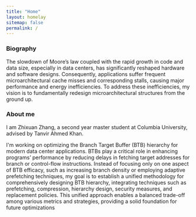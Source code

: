 ```yaml
---
title: "Home"
layout: homelay
sitemap: false
permalink: /
---
```


### Biography

The slowdown of Moore’s law coupled with the rapid growth in code and data size, especially in data centers, has significantly reshaped hardware and software designs. Consequently, applications suffer frequent microarchitectural cache misses and corresponding stalls, causing major performance and energy inefficiencies. To address these inefficiencies, my vision is to fundamentally redesign microarchitectural structures from the ground up.

### About me

I am Zhixuan Zhang, a second year master student at Columbia University, advised by Tanvir Ahmed Khan.

I'm working on optimizing the Branch Target Buffer (BTB) hierarchy for modern data center applications. BTBs play a critical role in enhancing programs’ performance by reducing delays in fetching target addresses for branch or control-flow instructions. Instead of focusing only on one aspect of BTB efficacy, such as increasing branch density or employing adaptive prefetching techniques, my goal is to establish a unified methodology for comprehensively designing BTB hierarchy, integrating techniques such as prefetching, compression, hierarchy design, security measures, and replacement policies. This unified approach enables a balanced trade-off among various metrics and strategies, providing a solid foundation for future optimizations

